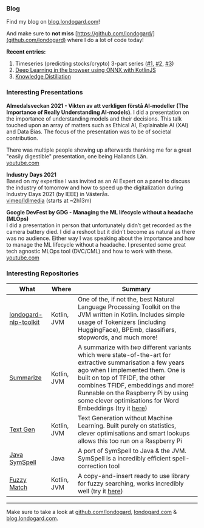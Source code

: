 ### Blog

Find my blog on [blog.londogard.com](https://blog.londogard.com/blog)!  

And make sure to **not miss** [https://github.com/londogard/](github.com/londogard) where I do a lot of code today!

**Recent entries:**
1. Timeseries (predicting stocks/crypto) 3-part series ([#1](https://blog.londogard.com/blog/timeseries-pt-1), [#2](https://blog.londogard.com/blog/timeseries-pt-2), [#3](https://blog.londogard.com/blog/timeseries-pt-3))
2. [Deep Learning in the browser using ONNX with KotlinJS](https://blog.londogard.com/blog/kotlinjs-onnx-deep-learning-browser)
3. [Knowledge Distillation](https://blog.londogard.com/blog/2021/04/18/knowledge-distillation-presentation)


### Interesting Presentations

**Almedalsveckan 2021 - Vikten av att verkligen förstå AI-modeller (The Importance of Really Understanding AI-models)**. 
I did a presentation on the importance of understanding models and their decisions. This talk touched upon an array of matters such as Ethical AI, Explainable AI (XAI) and Data Bias. The focus of the presentation was to be of societal contribution.

There was multiple people showing up afterwards thanking me for a great "easily digestible" presentation, one being Hallands Län.  
[youtube.com](https://www.youtube.com/watch?v=yl6B3X6PwCk&t=2s)

**Industry Days 2021**  
Based on my expertise I was invited as an AI Expert on a panel to discuss the industry of tomorrow and how to speed up the digitalization during Industry Days 2021 (by IEEE) in Västerås.  
[vimeo/ldlmedia](https://ldlmedia.se/IndustryDay/) (starts at ~2h13m)


**Google DevFest by GDG - Managing the ML lifecycle without a headache (MLOps)**  
I did a presentation in person that unfortunately didn’t get recorded as the camera battery died. I did a reshoot but it didn’t become as natural as there was no audience. Either way I was speaking about the importance and how to manage the ML lifecycle without a headache. I presented some great tech agnostic MLOps tool (DVC/CML) and how to work with these.  
[youtube.com](https://www.youtube.com/watch?v=0eWEzwUnDkc)

### Interesting Repositories
|What|Where|Summary|
|---|---|---|
|[londogard-nlp-toolkit](https://github.com/londogard/londogard-nlp-toolkit)|Kotlin, JVM|One of the, if not the, best Natural Language Processing Toolkit on the JVM written in Kotlin. Includes simple usage of Tokenizers (including HuggingFace), BPEmb, classifiers, stopwords, and much more!|
|[Summarize](https://github.com/londogard/summarize-kt)|Kotlin, JVM|A summarize with _two_ different variants which were state-of-the-art for extractive summarisation a few years ago when I implemented them. One is built on top of TFIDF, the other combines TFIDF, embeddings and more! Runnable on the Raspberry Pi by using some clever optimisations for Word Embeddings (try it [here](https://londogard.com/smry))|
[Text Gen](https://github.com/londogard/text-gen-kt)|Kotlin, JVM|Text Generation without Machine Learning. Built purely on statistics, clever optimisations and smart lookups allows this too run on a Raspberry Pi|
|[Java SymSpell](https://github.com/Lundez/JavaSymSpell)|Java|A port of SymSpell to Java & the JVM. SymSpell is a incredibly efficient spell-correction tool|
|[Fuzzy Match](https://github.com/londogard/fuzzy-match-kt)|Kotlin, JVM|A copy-and-insert ready to use library for fuzzy searching, works incredibly well (try it [here](https://londogard.com/fuzsearch))|

---

Make sure to take a look at [github.com/londogard](https://github.com/londogard), [londogard.com](https://londogard.com/) & [blog.londogard.com](http://blog.londogard.com/).


<!--
**Lundez/Lundez** is a ✨ _special_ ✨ repository because its `README.md` (this file) appears on your GitHub profile.

Here are some ideas to get you started:

- 🔭 I’m currently working on ...
- 🌱 I’m currently learning ...
- 👯 I’m looking to collaborate on ...
- 🤔 I’m looking for help with ...
- 💬 Ask me about ...
- 📫 How to reach me: ...
- 😄 Pronouns: ...
- ⚡ Fun fact: ...
-->
